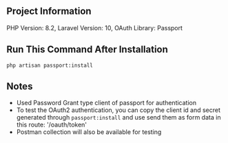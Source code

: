 ## Project Information
PHP Version: 8.2,
Laravel Version: 10,
OAuth Library: Passport


## Run This Command After Installation
`
php artisan passport:install
`

## Notes
- Used Password Grant type client of passport for authentication 
- To test the OAuth2 authentication, you can copy the client id and secret generated through `passport:install` and use send them as form data in this route: '/oauth/token' 
- Postman collection will also be available for testing 
